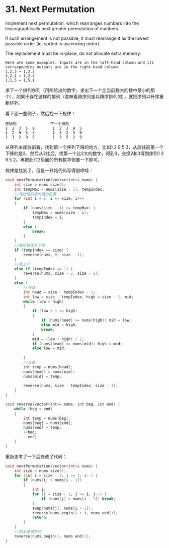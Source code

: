 # 31. Next Permutation
Implement next permutation, which rearranges numbers into the lexicographically next greater permutation of numbers.

If such arrangement is not possible, it must rearrange it as the lowest possible order (ie, sorted in ascending order).

The replacement must be in-place, do not allocate extra memory.
```
Here are some examples. Inputs are in the left-hand column and its corresponding outputs are in the right-hand column.
1,2,3 → 1,3,2
3,2,1 → 1,2,3
1,1,5 → 1,5,1
```

求下一个排列序列（用所给出的数字，求出下一个比当前数大的数中最小的那个），如果不存在这样的排列（意味着原序列是以降序排列的），就把序列以升序重新排列。

看下面一些例子，然后找一下规律：
```
原排列               下一个排列
1  2  3  5  9        1  2  3  9  5
1  2  9  5  3        1  3  2  5  9
1  3  2  9  5        1  3  5  2  9
```
从序列末尾往前看，找到第一个序列下降的地方，比如1  2  9  5  3，从后往前第一个下降的是2。然后从2往后，找第一个比2大的数字，得到3，交换2和3得到序列1  3  9  5  2。再把此时3后面的所有数字倒置一下即可。

规律是找到了，但是一开始代码写得很啰嗦：
```cpp
void nextPermutation(vector<int>& nums) {
    int size = nums.size();
    int tempMax = nums[size - 1], tempIndex;
    //寻找局部极大值的位置
    for (int i = 1; i <= size; i++)
    {
        if (nums[size - i] >= tempMax) {
            tempMax = nums[size - i];
            tempIndex = i;
        }
        else {
            break;
        }
    }
    //数组值完全下降
    if (tempIndex == size) {
        reverse(nums, 0, size - 1);
    }
    //尾上升
    else if (tempIndex == 1) {
        reverse(nums, size - 2, size - 1);
    }
    else {
        //寻找
        int head = size - tempIndex - 1;
        int low = size - tempIndex, high = size - 1, mid;
        while (low < high)
        {
            if (low + 1 == high)
            {
                if (nums[head] >= nums[high]) mid = low;
                else mid = high;
                break;
            }
            mid = (low + high) / 2;
            if (nums[head] >= nums[mid]) high = mid;
            else low = mid;
            
        }
        //交换
        int temp = nums[head];
        nums[head] = nums[mid];
        nums[mid] = temp;
        
        reverse(nums, size - tempIndex, size - 1);
    }
}

void reverse(vector<int>& nums, int beg, int end) {
    while (beg < end)
    {
        int temp = nums[beg];
        nums[beg] = nums[end];
        nums[end] = temp;
        ++beg;
        --end;
    }
}
```

重新思考了一下后修改了代码：
```cpp
void nextPermutation(vector<int>& nums) {
    int size = nums.size();
    for (int i = size - 1; i >= 1; i--) {
        if (nums[i] > nums[i - 1])
        {
            int j;
            for (j = size - 1; j >= i; j--) {
                if (nums[j] > nums[i - 1]) break;
            }
            swap(nums[j], nums[i - 1]);
            reverse(nums.begin() + i, nums.end());
            return;
        }
    }
    //是全递减序列
    reverse(nums.begin(), nums.end());
}
```
